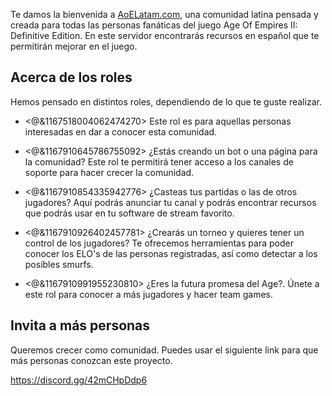 Te damos la bienvenida a [AoELatam.com](https://aoelatam.com/), una comunidad latina pensada y creada para todas las personas fanáticas del juego Age Of Empires II: Definitive Edition. En este servidor encontrarás recursos en español que te permitirán mejorar en el juego.

## Acerca de los roles

Hemos pensado en distintos roles, dependiendo de lo que te guste realizar.

- <@&1167518004062474270> Este rol es para aquellas personas interesadas en dar a conocer esta comunidad.

- <@&1167910645786755092> ¿Estás creando un bot o una página para la comunidad? Este rol te permitirá tener acceso a los canales de soporte para hacer crecer la comunidad.

- <@&1167910854335942776> ¿Casteas tus partidas o las de otros jugadores? Aquí podrás anunciar tu canal y podrás encontrar recursos que podrás usar en tu software de stream favorito.

- <@&1167910926402457781> ¿Crearás un torneo y quieres tener un control de los jugadores? Te ofrecemos herramientas para poder conocer los ELO's de las personas registradas, así como detectar a los posibles smurfs.

- <@&1167910991955230810> ¿Eres la futura promesa del Age?. Únete a este rol para conocer a más jugadores y hacer team games.

## Invita a más personas
Queremos crecer como comunidad. Puedes usar el siguiente link para que más personas conozcan este proyecto.

https://discord.gg/42mCHpDdp6